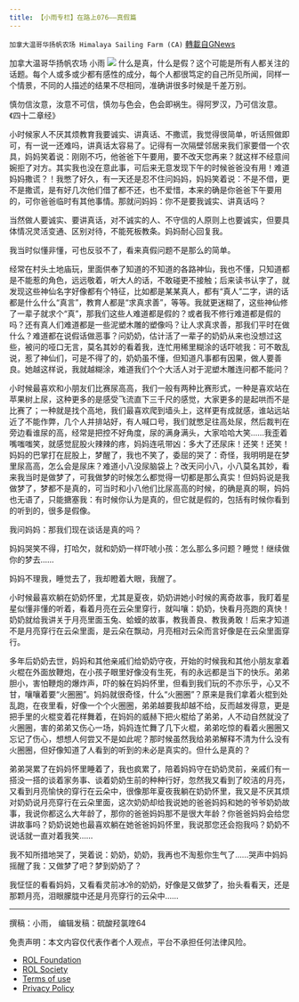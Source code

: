 ```yaml
---
title: 【小雨专栏】在路上076——真假篇
---
```

`加拿大温哥华扬帆农场 Himalaya Sailing Farm (CA)` [轉載自GNews](https://gnews.org/zh-hans/2113456/)

加拿大温哥华扬帆农场 小雨
![](https://assets.gnews.org/wp-content/uploads/2022/03/a.png)
什么是真，什么是假？这个可能是所有人都关注的话题。每个人或多或少都有感性的成分，每个人都很笃定的自己所见所闻，同样一个情景，不同的人描述的结果不尽相同，准确讲很多时候是千差万别。

慎勿信汝意，汝意不可信，慎勿与色会，色会即祸生。得阿罗汉，乃可信汝意。《四十二章经》

小时候家人不厌其烦教育我要诚实、讲真话、不撒谎，我觉得很简单，听话照做即可，有一说一还难吗，讲真话太容易了。记得有一次隔壁邻居来我们家要借一个农具，妈妈笑着说：刚刚不巧，他爸爸下午要用，要不改天您再来？就这样不经意间婉拒了对方。其实我也没在意此事，可后来无意发现下午的时候爸爸没有用！难道妈妈撒谎？！我憋了好久，有一天还是忍不住问妈妈，妈妈笑着说：不是不借，更不是撒谎，是有好几次他们借了都不还，也不爱惜，本来的确是你爸爸下午要用的，可你爸爸临时有其他事情。那就问妈妈：你不是要我诚实、讲真话吗？

当然做人要诚实、要讲真话，对不诚实的人、不守信的人原则上也要诚实，但要具体情况灵活变通、区别对待，不能死板教条。妈妈耐心回复我。

我当时似懂非懂，可也反驳不了，看来真假问题不是那么的简单。

经常在村头土地庙玩，里面供奉了知道的不知道的各路神仙，我也不懂，只知道都是不能惹的角色，远远敬着，听大人的话，不敢碰更不接触；后来读书认字了，就发现这些神仙名字好像都有个特征，比如都是某某真人，都有“真人”二字，讲的话都是什么什么“真言”，教育人都是“求真求善”，等等。我就更迷糊了，这些神仙修了一辈子就求个“真”，那我们这些人难道都是假的？或者我不修行难道都是假的吗？还有真人们难道都是一些泥塑木雕的塑像吗？让人求真求善，那我们平时在做什么？难道都在说假话做恶事？问奶奶，估计活了一辈子的奶奶从来也没想过这些，被问的哑口无言，莫名其妙的看着我，连忙用稀里糊涂的话吓唬我：可不敢乱说，惹了神仙们，可是不得了的，奶奶虽不懂，但知道凡事都有因果，做人要善良。她越这样说，我就越糊涂，难道我们个个大活人对于泥塑木雕连问都不能问？

小时候最喜欢和小朋友们比赛尿高高，我们一般有两种比赛形式，一种是喜欢站在苹果树上尿，这种更多的是感受飞流直下三千尺的感觉，大家更多的是起哄而不是比赛了；一种就是找个高地，我们最喜欢爬到墙头上，这样更有成就感，谁站远站近了不能作弊，几个人并排站好，有人喊口号，我们就憋足往高处尿，然后裁判在旁边看谁尿的高，经常是把控不好角度，尿的满身满头，大家哈哈大笑……我歪着嘴嗤嗤笑，就感觉屁股火辣辣的疼，妈妈连吼带凶：多大了还尿床！还笑！还笑！妈妈的巴掌打在屁股上，梦醒了，我也不笑了，委屈的哭了：奇怪，我明明是在梦里尿高高，怎么会是尿床？难道小八没尿脑袋上？改天问小八，小八莫名其妙，看来我当时是做梦了，可我做梦的时候怎么都觉得一切都是那么真实！但妈妈说是我做梦了，梦都不是真的，可当时和小八他们比尿高高的时候，的确是真的啊，妈妈也无语了，只能搪塞我：有时候你认为是真的，但它就是假的，包括有时候你看到的听到的，很多是假像。

我问妈妈：那我们现在谈话是真的吗？

妈妈哭笑不得，打哈欠，就和奶奶一样吓唬小孩：怎么那么多问题？睡觉！继续做你的梦去……

妈妈不理我，睡觉去了，我却瞪着大眼，我醒了。

小时候最喜欢躺在奶奶怀里，尤其是夏夜，奶奶讲她小时候的离奇故事，我盯着星星似懂非懂的听着，看着月亮在云朵里穿行，就叫嚷：奶奶，快看月亮跑的真快！奶奶就给我讲关于月亮里面玉兔、蛤蟆的故事，教我善良、教我勇敢！后来才知道不是月亮穿行在云朵里面，是云朵在飘动，月亮相对云朵而言好像是在云朵里面穿行。

多年后奶奶去世，妈妈和其他亲戚们给奶奶守夜，开始的时候我和其他小朋友拿着火棍在外面放鞭炮，在小孩子眼里好像没有生死，有的永远都是当下的快乐。弟弟胆小，害怕鞭炮的爆炸声，吓的躲在妈妈怀里，但看到我们玩的不亦乐乎，心又不甘，嚷嚷着要“火圈圈”。妈妈就很奇怪，什么“火圈圈”？原来是我们拿着火棍到处乱跑，在夜里看，好像一个个火圈圈，弟弟越要我却越不给，反而越发得意，更是把手里的火棍变着花样舞着，在妈妈的威赫下把火棍给了弟弟，人不动自然就没了火圈圈，害的弟弟又伤心一场，妈妈连忙舞了几下火棍，弟弟吃惊的看着火圈圈又忘记了伤心，想想人何尝又不是如此呢？那时候虽然我给弟弟解释不清为什么没有火圈圈，但好像知道了人看到的听到的未必是真实的。但什么是真的？

弟弟哭累了在妈妈怀里睡着了，我也疯累了，陪着妈妈守在奶奶灵前，亲戚们有一搭没一搭的谈着家务事、谈着奶奶生前的种种行好，忽然我又看到了皎洁的月亮，又看到月亮愉快的穿行在云朵中，很像那年夏夜我躺在奶奶怀里，我又是不厌其烦对奶奶说月亮穿行在云朵里面，这次奶奶却给我说她的爸爸妈妈和她的爷爷奶奶故事，我说你都这么大年龄了，那你的爸爸妈妈那不是很大年龄？你爸爸妈妈会给您讲故事吗？奶奶说她也最喜欢躺在她爸爸妈妈怀里，我说那您还会抱我吗？奶奶不说话就一直对着我笑……

我不知所措地哭了，哭着说：奶奶，奶奶，我再也不淘惹你生气了……哭声中妈妈摇醒了我：又做梦了吧？梦到奶奶了？

我怔怔的看看妈妈，又看看灵前冰冷的奶奶，好像是又做梦了，抬头看看天，还是那颗月亮，泪眼朦胧中还是月亮穿行的云朵中……

* * *

撰稿：小雨， 编辑发稿：硫酸羟氯喹64

 

免责声明：本文内容仅代表作者个人观点，平台不承担任何法律风险。

- [ROL Foundation](https://rolfoundation.org/)
- [ROL Society](https://rolsociety.org/)
- [Terms of use](https://gnews.org/terms-of-use-3/)
- [Privacy Policy](https://gnews.org/privacy-policy/)
